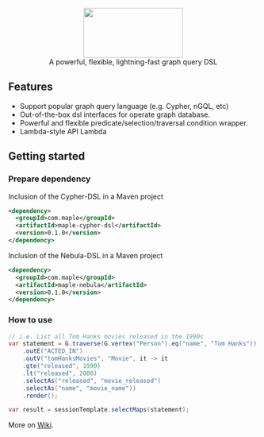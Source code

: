 <p align="center">
  <img width="200px" height="100" src="https://maple-dsl.github.io/maple-dsl/icon/logo.svg"/>
  <br>A powerful, flexible, lightning-fast graph query DSL<br>
</p>

## Features
- Support popular graph query language (e.g. Cypher, nGQL, etc)
- Out-of-the-box dsl interfaces for operate graph database.
- Powerful and flexible predicate/selection/traversal condition wrapper.
- Lambda-style API Lambda

## Getting started

### Prepare dependency
Inclusion of the Cypher-DSL in a Maven project
```xml
<dependency>
  <groupId>com.maple</groupId>
  <artifactId>maple-cypher-dsl</artifactId>
  <version>0.1.0</version>
</dependency>
```

Inclusion of the Nebula-DSL in a Maven project
```xml
<dependency>
  <groupId>com.maple</groupId>
  <artifactId>maple-nebula</artifactId>
  <version>0.1.0</version>
</dependency>
```

### How to use
```java
// i.e. List all Tom Hanks movies released in the 1990s
var statement = G.traverse(G.vertex("Person").eq("name", "Tom Hanks"))
    .outE("ACTED_IN")
    .outV("tomHanksMovies", "Movie", it -> it
    .gte("released", 1990)
    .lt("released", 2000)
    .selectAs("released", "movie_released")
    .selectAs("name", "movie_name"))
    .render();

var result = sessionTemplate.selectMaps(statement);
```
More on [Wiki](https://maple-dsl.github.io/maple-dsl/).
